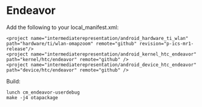 # Endeavor

Add the following to your local_manifest.xml:

	<project name="intermediaterepresentation/android_hardware_ti_wlan" path="hardware/ti/wlan-omapzoom" remote="github" revision="p-ics-mr1-release"/>
  	<project name="intermediaterepresentation/android_kernel_htc_endeavor" path="kernel/htc/endeavor" remote="github" />
  	<project name="intermediaterepresentation/android_device_htc_endeavor" path="device/htc/endeavor" remote="github" />

Build:

	lunch cm_endeavor-userdebug
	make -j4 otapackage
